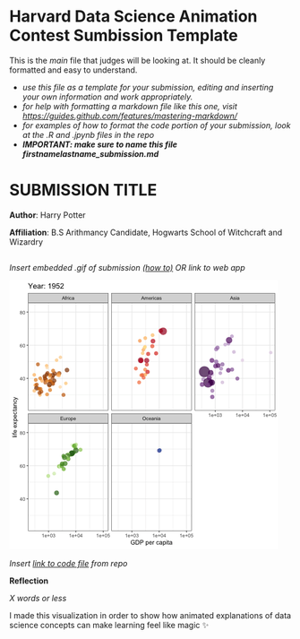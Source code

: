 # Harvard Data Science Animation Contest Sumbission Template

This is the *main* file that judges will be looking at. It should be cleanly formatted and easy to understand.

- *use this file as a template for your submission, editing and inserting your own information and work appropriately.*
- *for help with formatting a markdown file like this one, visit https://guides.github.com/features/mastering-markdown/*
- *for examples of how to format the code portion of your submission, look at the .R and .jpynb files in the repo*
- ***IMPORTANT: make sure to name this file firstnamelastname_submission.md***

# SUBMISSION TITLE

**Author**: Harry Potter

**Affiliation**: B.S Arithmancy Candidate, Hogwarts School of Witchcraft and Wizardry

##

*Insert embedded .gif of submission [(how to)](https://stackoverflow.com/questions/34341808/is-there-a-way-to-add-a-gif-to-a-markdown-file) OR link to web app*

![a gif of my submission](gganimate.gif)

*Insert [link to code file](harrypotter_code.Rmd) from repo*

**Reflection**

*X words or less*

I made this visualization in order to show how animated explanations of data science concepts can make learning feel like magic :sparkles:
